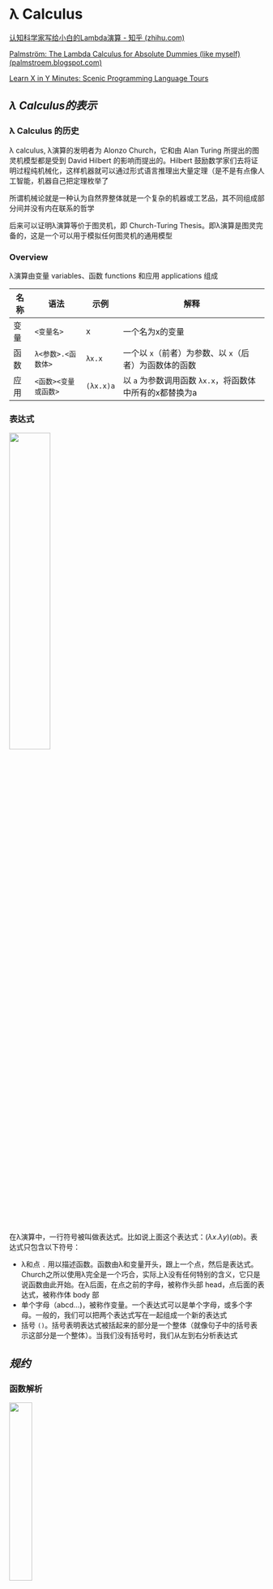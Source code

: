 # λ Calculus

[认知科学家写给小白的Lambda演算 - 知乎 (zhihu.com)](https://zhuanlan.zhihu.com/p/30510749)

[Palmström: The Lambda Calculus for Absolute Dummies (like myself) (palmstroem.blogspot.com)](https://palmstroem.blogspot.com/2012/05/lambda-calculus-for-absolute-dummies.html)

[Learn X in Y Minutes: Scenic Programming Language Tours](https://learnxinyminutes.com/docs/zh-cn/lambda-calculus-cn/)

## *λ Calculus的表示*

### λ Calculus 的历史

λ calculus, λ演算的发明者为 Alonzo Church，它和由 Alan Turing 所提出的图灵机模型都是受到 David Hilbert 的影响而提出的。Hilbert 鼓励数学家们去将证明过程纯机械化，这样机器就可以通过形式语言推理出大量定理（是不是有点像人工智能，机器自己把定理枚举了

所谓机械论就是一种认为自然界整体就是一个复杂的机器或工艺品，其不同组成部分间并没有内在联系的哲学

后来可以证明λ演算等价于图灵机，即 Church-Turing Thesis。即λ演算是图灵完备的，这是一个可以用于模拟任何图灵机的通用模型

### Overview

λ演算由变量 variables、函数 functions 和应用 applications 组成

| 名称 | 语法                 | 示例      | 解释                                                     |
| ---- | -------------------- | --------- | -------------------------------------------------------- |
| 变量 | `<变量名>`           | x         | 一个名为x的变量                                          |
| 函数 | `λ<参数>.<函数体>`   | `λx.x`    | 一个以 `x`（前者）为参数、以 `x`（后者）为函数体的函数   |
| 应用 | `<函数><变量或函数>` | `(λx.x)a` | 以 `a` 为参数调用函数 `λx.x`，将函数体中所有的x都替换为a |

### 表达式

<img src="lambda表达式.webp" width="40%">

在λ演算中，一行符号被叫做表达式。比如说上面这个表达式：$(\lambda x.\lambda y)(ab)$。表达式只包含以下符号：

- λ和点 `.` 用以描述函数。函数由λ和变量开头，跟上一个点，然后是表达式。Church之所以使用λ完全是一个巧合，实际上λ没有任何特别的含义，它只是说函数由此开始。在λ后面，在点之前的字母，被称作头部 head，点后面的表达式，被称作体 body 部
- 单个字母（abcd...)，被称作变量。一个表达式可以是单个字母，或多个字母。一般的，我们可以把两个表达式写在一起组成一个新的表达式
- 括号 `()`。括号表明表达式被括起来的部分是一个整体（就像句子中的括号表示这部分是一个整体）。当我们没有括号时，我们从左到右分析表达式

## *规约*

### 函数解析

<img src="解析lambda表达式.png" width="30%">

在函数后边又跟了一个表达式时，它可以被解析 resolve。解析过程就是将头部一个变量去掉，然后将它所有在体部的出现的这个变量替换成写在函数后边跟着的表达式

这个解析求值当的操作是通过β-归约, β-Reduction完成的, 它本质上是词法层面上的替换

在头部中提到的变量被称作**约束变量 bound variables**，没有提到的称作**自由变量 free variables**。因为函数可以是其他函数的一部分，所以一个变量可以同时是约束变量，又是自由变量

```
(λx.x)a ----> a
(λx.y)a ----> y # 函数体内没有x，所以a没有地方替换x，结果为y
```

### Currying

尽管λ演算传统上仅支持单个参数的函数，但我们可以通过Currying 柯里化的技巧创建多个参数的函数

Currying 是把接受多个参数的函数变换成接受一个单一参数（最初函数的第一个参数）的函数，并且返回接受余下的参数而且返回结果的新函数的技术

在理论计算机科学中，柯里化提供了在简单的理论模型中，比如：只接受一个单一参数的λ演算中，研究带有多个参数的函数的方式

带多个参数的函数其实就是高阶函数，也就是函数里面又套了函数，比如说下面的

```
(λx.(λy.x))a <--------> (λxy).x(a) = λy.a # 等价
```

 规则：从左向右替换，每替换一次，就消去head中最左边的变量

## *应用*

### 布尔运算

λ演算中只有函数，没有布尔值、数字或者其他任何传统的非函数数据类型

* 布尔值中的True和False是如下定义的

  ```
  True: λx.λy.x(any_value) <--------> λ(xy).x(any_value) <--------> λ(y).(any_value)
  False: λx.λy.y(any_value) <--------> λ(xy).y(any_value) <--------> λ(y).(null)
  ```

  解释一下上面的False定义：当表达式被解析，它会把第一个表达式丢掉，然后第二个原封不动。它的约束变量x会被空字符串替换（因为它不在体中出现），当然参数y也就没有用了，因为它无人可接收。所以最后留下一个y

* NOT

* AND

* OR

### 条件

### 数字

尽管 lambda 演算中没有数字, 我们还可以用[邱奇编码](https://zh.wikipedia.org/wiki/邱奇编码)([Church numerals](https://en.wikipedia.org/wiki/Church_encoding))将数字嵌入到 lambda 演算中

上面已经定义的True也就是1，可以继续嵌套表达式来定义其他的自然数，比如说定义2

```
λ(xy).x(x(any_value)) <--------> 2
```

也就是说嵌套几次最后得到的自然数就是多少
$$
n=\lambda\underbrace{(f(f(\cdots f(n))))}_{n}
$$

### 加减乘除

## *不动点*

# 函数式编程

函数式编程 Functional Programming, FP 是一种编程范式，它将计算视为数学函数的求值，并避免了数据的状态改变以及可变数据。在函数式编程中，函数是一等公民 first-class citizens，这意味着函数可以作为参数传递给其他函数，也可以作为结果返回，还可以被赋值给变量

λ演算是函数式编程最重要的基础。而且λ演算的函数可以接受函数作为输入的参数和输出的返回值

## *函数式编程的特性*

最重要的特性莫过于函数在FP中被当作一等公民（first-class citizens）。这意味着函数可以被应用，也可以被当作数据。更具体来说函数可以作为参数传递给其他函数，也可以作为其他函数的返回结果

* 纯函数 Pure Functions 是函数式编程的核心概念之一。一个纯函数具有以下两个主要特性：
  * 输出只依赖于输入：给定相同的输入，纯函数总是返回相同的输出
  * 无副作用：执行函数不会对系统的状态产生影响，即不会修改任何外部状态或数据
* 不可变性 Immutability：在函数式编程中，一旦数据被创建，它就不能被改变。所有的数据结构都是不可变的。如果需要修改某个数据结构，需要创建一个新的数据结构来代替原来的版本
* 无副作用 Side Effect：的是函数内部与外部互动（最典型的情况，就是修改全局变量的值），产生运算以外的其他结果
* 引用透明 Referential transparency：指的是函数的运行不依赖于外部变量或"状态"，只依赖于输入的参数，任何时候只要参数相同，引用函数所得到的返回值总是相同的
* 高阶函数 Higher-Order Functions：大量使用高阶函数：变量存储、闭包应用、函数高度可组合
* 函数组合 Function Composition：函数组合涉及将多个函数组合成单个函数，这个新函数继承了组合中的每个函数的行为。这促进了代码重用和模块化
* 惰性评估 Lazy Evaluation：惰性评估指的是表达式直到其值真正需要时才被计算。这允许程序构造潜在无限的数据结构，如无限列表和流
* 递归 Recursion：由于不可变性，函数式语言中经常使用递归来实现循环或遍历数据结构。大多数函数式语言提供优化技术（如尾递归优化）来使递归操作更加高效
* 类型系统 Type Systems：很多函数式编程语言（如Haskell）拥有非常强大的类型系统，包含类型推断、代数数据类型等特性，它们可以帮助捕获编程错误并在编译时期进行更多的优化

函数式编程语言的例子包括但不限于Haskell、Erlang、Clojure、F#和Scala。现代多范式语言如JavaScript、Python、Ruby和C#也支持函数式编程的一些特性。

函数式编程的优势在于代码通常更简洁、更易于理解，并且因为其无副作用和不可变性的特点，它能极大地降低并发编程中出现问题的风险。缺点可能包括对于习惯了命令式编程的开发者来说有一定的学习曲线，以及与基于命令式编程的语言相比，在某些情况下性能上的差异

## *Monad*

# OCaml

OCaml是一种功能强大的编程语言，它结合了函数式编程 Functional Programming、命令式编程 Imperative Programming 和面向对象编程 Object-Oriented Programming的特点。OCaml诞生于1996年，由INRIA（法国国家信息与自动化研究所）开发，是Caml语言家族中的一个重要成员

## *安装*

### 使用opam进行安装

opam, OCaml Package Manager 是OCaml的包管理器

首先安装opam

```cmd
$ sh <(curl -sL \
https://raw.githubusercontent.com/ocaml/opam/master/shell/install.sh)
```

或者也可以自己去网站上安装 https://opam.ocaml.org/doc/Install.html.

接下来安装ocaml解释器和配置环境

```cmd
$ opam init --bare
$ opam switch create 5.1.1
$ eval $(opam env)
$ opam install ocaml-lsp-server dune utop mparser \
ocamlformat ounit2 qcheck
```

最后安装一下VS Code的OCaml Platform extension

## *表达式*

### 基本表达式

```ocaml
# 3+4;;
- : int = 7
```

* At `#`, the interpreter is waiting for input
* The `;;` causes evaluation of the given input
* The result is computed and returned together with its type

### 预定义的常数和操作符

| Type   | Constants: examples | Operators     |
| ------ | ------------------- | ------------- |
| int    | 0, 3, -7            | `+ - * / mod` |
| float  | -3.0, 7.0           | `+. -. .* /.` |
| bool   | ture, false         | `not || &&`   |
| string | "hello"             | `^`           |
| char   | 'a', 'b'            |               |

OCaml的很多operators没有重载，只能由int来使用，其他数据类型的，比如说float，要用其他的操作符

### 比较符

所有的数据类型都支持 `= <> < <= >= >`

这里有个 `<>` 操作符用于比较两个值是否不相同。如果两个值不相同，它返回 `true`；如果它们相同，它返回 `false`

```ocaml
# let are_not_equal = 3 <> 4;;
val are_not_equal : bool = true
```

### 变量

通过 `let` 给一个变量赋值

```ocaml
# let seven = 3 + 4;;
val seven : int = 7
# seven;;
- : int = 7
```

和其他编程语言不同，变量必须要用一个小写字母开头

### 复合数据类型

* Pairs
* Tuples

## *函数*

### 函数定义

### 递归函数

## *Modules*





读入其他文件

```ocaml
#use "Hello.ml";;
```



# Haskell

[Haskell Language](https://www.haskell.org/)

Haskell是一种标准化的纯函数式编程语言，以其强大的类型系统和对函数式编程概念的支持而闻名。它于1990年首次发布，并以数学家Haskell Curry的名字命名，Curry以他在逻辑学和组合抽象代数方面的贡献著称

## *工具链*

要开始使用Haskell，你可以做以下事情：

1. **安装GHC**：Glasgow Haskell Compiler (GHC) 是目前使用最广泛的Haskell编译器。安装GHC通常也会包括安装Haskell的交互式环境GHCi。

2. **使用Cabal或Stack管理项目**：Cabal和Stack是两个流行的Haskell项目管理工具，用于处理库依赖、构建和测试Haskell程序。

3. **学习语言基础**：由于Haskell和其他主流编程语言（如C++、Java 或 Python）在概念上有很大不同，因此学习它的语法和函数式编程的概念是很重要的。

   *探索库**：Haskell有一个庞大的第三方库生态系统，在[Hackage](https://hackage.haskell.org/) 包管理器中可以找到。

### 一个简单的示例

下面是一个使用Haskell编写的简单程序，该程序定义了一个计算斐波那契数列的函数：

```haskell
fibonacci :: Int -> Integer
fibonacci n = fibs !! n
    where fibs = 0 : 1 : zipWith (+) fibs (tail fibs)

main :: IO ()
main = print (fibonacci 10)
```

在这段代码中，`fibonacci` 函数通过一个无限列表 `fibs` 来定义，这个列表是通过惰性求值生成的。`zipWith` 函数用来取两个列表（`fibs` 和它的尾部 `tail fibs`）并应用 `(+)` 函数来产生新的元素。最后，`main` 函数输出斐波那契数列中的第10个数字。

Haskell的优雅和强大来自于其纯粹的函数式特性和强类型系统，使得代码通常更易于推理，并减少了运行时错误。然而，与命令式和面向对象编程语言相比，Haskell的学习曲线可能相对较陡峭。尽管如此，Haskell提供了许多高级功能，对那些寻求深入理解函数式编程的人来说，它提供了丰富的资源和工具。
